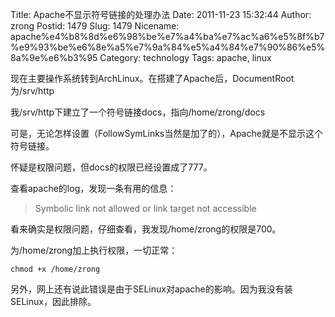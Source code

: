 Title: Apache不显示符号链接的处理办法
Date: 2011-11-23 15:32:44
Author: zrong
Postid: 1479
Slug: 1479
Nicename: apache%e4%b8%8d%e6%98%be%e7%a4%ba%e7%ac%a6%e5%8f%b7%e9%93%be%e6%8e%a5%e7%9a%84%e5%a4%84%e7%90%86%e5%8a%9e%e6%b3%95
Category: technology
Tags: apache, linux

现在主要操作系统转到ArchLinux。在搭建了Apache后，DocumentRoot为/srv/http

我/srv/http下建立了一个符号链接docs，指向/home/zrong/docs

可是，无论怎样设置（FollowSymLinks当然是加了的），Apache就是不显示这个符号链接。

怀疑是权限问题，但docs的权限已经设置成了777。

查看apache的log，发现一条有用的信息：

> Symbolic link not allowed or link target not accessible

看来确实是权限问题，仔细查看，我发现/home/zrong的权限是700。

为/home/zrong加上执行权限，一切正常：

``` {lang="bash"}
chmod +x /home/zrong
```

另外，网上还有说此错误是由于SELinux对apache的影响。因为我没有装SELinux，因此排除。

